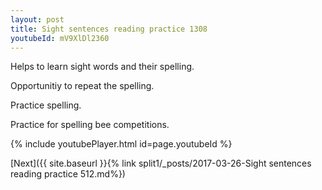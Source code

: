 ```yaml
---
layout: post
title: Sight sentences reading practice 1308
youtubeId: mV9XlDl2360
---
```

 
 
Helps to learn sight words and their spelling.

Opportunitiy to repeat the spelling. 

Practice spelling. 
 
Practice for spelling bee competitions. 
 
{% include youtubePlayer.html id=page.youtubeId %}
 
 

[Next]({{ site.baseurl }}{% link  split1/_posts/2017-03-26-Sight sentences reading practice 512.md%})
 
